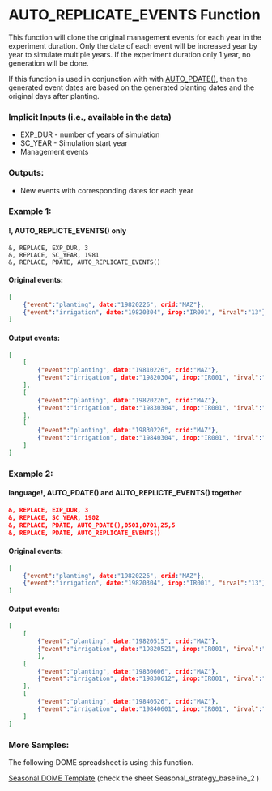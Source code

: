 # AUTO_REPLICATE_EVENTS Function

This function will clone the original management events for each year in the experiment duration. Only the date of each event will be increased year by year to simulate multiple years. If the experiment duration only 1 year, no generation will be done. 

If this function is used in conjunction with with [AUTO_PDATE()](\DOME_AUTO_PDATE.md), then the generated event dates are based on the generated planting dates and the original days after planting.
### Implicit Inputs (i.e., available in the data)
* EXP_DUR - number of years of simulation
* SC_YEAR - Simulation start year
* Management events
### Outputs:
* New events with corresponding dates for each year
 
### Example 1:
#### !, AUTO_REPLICTE_EVENTS() only
```
&, REPLACE, EXP_DUR, 3
&, REPLACE, SC_YEAR, 1981
&, REPLACE, PDATE, AUTO_REPLICATE_EVENTS()
```
#### Original events:
```JSON
[
    {"event":"planting", date:"19820226", crid:"MAZ"},
    {"event":"irrigation", date:"19820304", irop:"IR001", "irval":"13"}
]
```
#### Output events:
```JSON
[
    [
        {"event":"planting", date:"19810226", crid:"MAZ"}, 
        {"event":"irrigation", date:"19820304", irop:"IR001", "irval":"13"}
    ],
    [
        {"event":"planting", date:"19820226", crid:"MAZ"}, 
        {"event":"irrigation", date:"19830304", irop:"IR001", "irval":"13"}
    ],
    [
        {"event":"planting", date:"19830226", crid:"MAZ"}, 
        {"event":"irrigation", date:"19840304", irop:"IR001", "irval":"13"}
    ]
]
```

 
### Example 2:
#### language!, AUTO_PDATE() and AUTO_REPLICTE_EVENTS() together
```JSON
&, REPLACE, EXP_DUR, 3
&, REPLACE, SC_YEAR, 1982
&, REPLACE, PDATE, AUTO_PDATE(),0501,0701,25,5
&, REPLACE, PDATE, AUTO_REPLICATE_EVENTS()
```
#### Original events:
```JSON
[
    {"event":"planting", date:"19820226", crid:"MAZ"}, 
    {"event":"irrigation", date:"19820304", irop:"IR001", "irval":"13"}
]
```
#### Output events:
```JSON
[
    [
        {"event":"planting", date:"19820515", crid:"MAZ"}, 
        {"event":"irrigation", date:"19820521", irop:"IR001", "irval":"13"}
        ],
    [
        {"event":"planting", date:"19830606", crid:"MAZ"}, 
        {"event":"irrigation", date:"19830612", irop:"IR001", "irval":"13"}
    ],
    [
        {"event":"planting", date:"19840526", crid:"MAZ"}, 
        {"event":"irrigation", date:"19840601", irop:"IR001", "irval":"13"}
    ]
]
```
### More Samples:
The following DOME spreadsheet is using this function.

[Seasonal DOME Template](https://github.com/agmip/json-translation-samples/blob/master/Maize_Machakos/raw/Seasonal_strategy-Machakos-MAZ-0XFX.xlsx?raw=true) (check the sheet Seasonal_strategy_baseline_2 )
